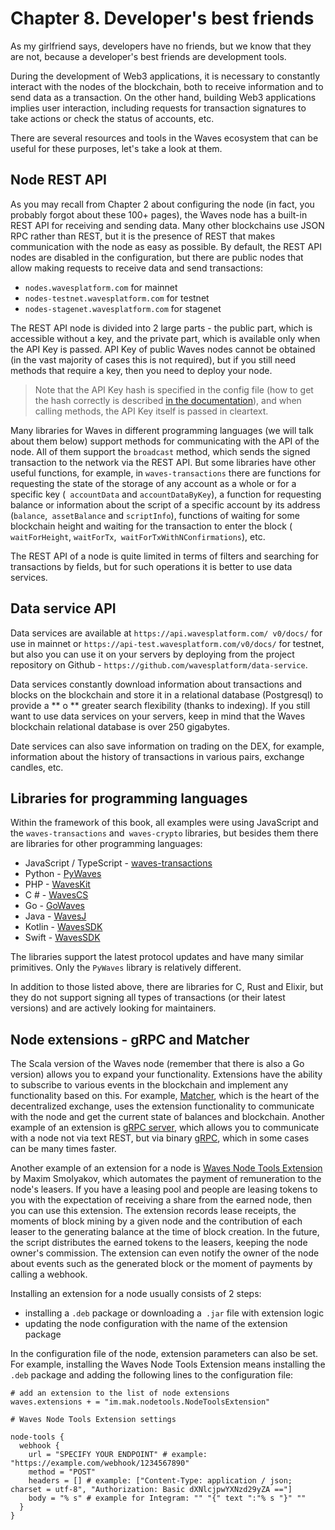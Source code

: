 # Chapter 8. Developer's best friends

As my girlfriend says, developers have no friends, but we know that they are not, because a developer's best friends are development tools.

During the development of Web3 applications, it is necessary to constantly interact with the nodes of the blockchain, both to receive information and to send data as a transaction. On the other hand, building Web3 applications implies user interaction, including requests for transaction signatures to take actions or check the status of accounts, etc.

There are several resources and tools in the Waves ecosystem that can be useful for these purposes, let's take a look at them.

## Node REST API

As you may recall from Chapter 2 about configuring the node (in fact, you probably forgot about these 100+ pages), the Waves node has a built-in REST API for receiving and sending data. Many other blockchains use JSON RPC rather than REST, but it is the presence of REST that makes communication with the node as easy as possible. By default, the REST API nodes are disabled in the configuration, but there are public nodes that allow making requests to receive data and send transactions:

- `nodes.wavesplatform.com` for mainnet
- `nodes-testnet.wavesplatform.com` for testnet
- `nodes-stagenet.wavesplatform.com` for stagenet

The REST API node is divided into 2 large parts - the public part, which is accessible without a key, and the private part, which is available only when the API Key is passed. API Key of public Waves nodes cannot be obtained (in the vast majority of cases this is not required), but if you still need methods that require a key, then you need to deploy your node.

> Note that the API Key hash is specified in the config file (how to get the hash correctly is described [in the documentation](https://docs.wavesprotocol.org/en/waves-node/node-configuration#how-to-generate-hash-of-the-api-key)), and when calling methods, the API Key itself is passed in cleartext.

Many libraries for Waves in different programming languages ​​(we will talk about them below) support methods for communicating with the API of the node. All of them support the `broadcast` method, which sends the signed transaction to the network via the REST API. But some libraries have other useful functions, for example, in `waves-transactions` there are functions for requesting the state of the storage of any account as a whole or for a specific key (` accountData` and `accountDataByKey`), a function for requesting balance or information about the script of a specific account by its address (`balance`,` assetBalance` and `scriptInfo`), functions of waiting for some blockchain height and waiting for the transaction to enter the block (` waitForHeight`, `waitForTx`,` waitForTxWithNConfirmations`), etc.

The REST API of a node is quite limited in terms of filters and searching for transactions by fields, but for such operations it is better to use data services.

## Data service API

Data services are available at `https://api.wavesplatform.com/ v0/docs/` for use in mainnet or `https://api-test.wavesplatform.com/v0/docs/` for testnet, but also you can use it on your servers by deploying from the project repository on Github - `https://github.com/wavesplatform/data-service`.

Data services constantly download information about transactions and blocks on the blockchain and store it in a relational database (Postgresql) to provide a ** o ** greater search flexibility (thanks to indexing). If you still want to use data services on your servers, keep in mind that the Waves blockchain relational database is over 250 gigabytes.

Date services can also save information on trading on the DEX, for example, information about the history of transactions in various pairs, exchange candles, etc.

## Libraries for programming languages

Within the framework of this book, all examples were using JavaScript and the `waves-transactions` and` waves-crypto` libraries, but besides them there are libraries for other programming languages:

- JavaScript / TypeScript - [waves-transactions](https://github.com/wavesplatform/waves-transactions)
- Python - [PyWaves](https://github.com/PyWaves/PyWaves/)
- PHP - [WavesKit](https://github.com/deemru/WavesKit)
- C # - [WavesCS](https://github.com/wavesplatform/WavesCS)
- Go - [GoWaves](https://github.com/wavesplatform/gowaves)
- Java - [WavesJ](https://github.com/wavesplatform/WavesJ)
- Kotlin - [WavesSDK](https://github.com/wavesplatform/WavesSDK-android)
- Swift - [WavesSDK](https://github.com/wavesplatform/WavesSDK-iOS)

The libraries support the latest protocol updates and have many similar primitives. Only the `PyWaves` library is relatively different.

In addition to those listed above, there are libraries for C, Rust and Elixir, but they do not support signing all types of transactions (or their latest versions) and are actively looking for maintainers.

## Node extensions - gRPC and Matcher

The Scala version of the Waves node (remember that there is also a Go version) allows you to expand your functionality. Extensions have the ability to subscribe to various events in the blockchain and implement any functionality based on this. For example, [Matcher](https://github.com/wavesplatform/dex), which is the heart of the decentralized exchange, uses the extension functionality to communicate with the node and get the current state of balances and blockchain. Another example of an extension is [gRPC server](https://docs.wavesprotocol.org/en/waves-node/extensions/grpc-server/), which allows you to communicate with a node not via text REST, but via binary [gRPC](https://en.wikipedia.org/wiki/GRPC), which in some cases can be many times faster.

Another example of an extension for a node is [Waves Node Tools Extension](https://github.com/msmolyakov/waves-node-tools-extension) by Maxim Smolyakov, which automates the payment of remuneration to the node's leasers. If you have a leasing pool and people are leasing tokens to you with the expectation of receiving a share from the earned node, then you can use this extension. The extension records lease receipts, the moments of block mining by a given node and the contribution of each leaser to the generating balance at the time of block creation. In the future, the script distributes the earned tokens to the leasers, keeping the node owner's commission. The extension can even notify the owner of the node about events such as the generated block or the moment of payments by calling a webhook.

Installing an extension for a node usually consists of 2 steps:

- installing a `.deb` package or downloading a` .jar` file with extension logic
- updating the node configuration with the name of the extension package

In the configuration file of the node, extension parameters can also be set. For example, installing the Waves Node Tools Extension means installing the `.deb` package and adding the following lines to the configuration file:

``` hocon
# add an extension to the list of node extensions
waves.extensions + = "im.mak.nodetools.NodeToolsExtension"

# Waves Node Tools Extension settings

node-tools {
  webhook {
    url = "SPECIFY YOUR ENDPOINT" # example: "https://example.com/webhook/1234567890"
    method = "POST"
    headers = [] # example: ["Content-Type: application / json; charset = utf-8", "Authorization: Basic dXNlcjpwYXNzd29yZA =="]
    body = "% s" # example for Integram: "" "{" text ":"% s "}" ""
  }
}
```